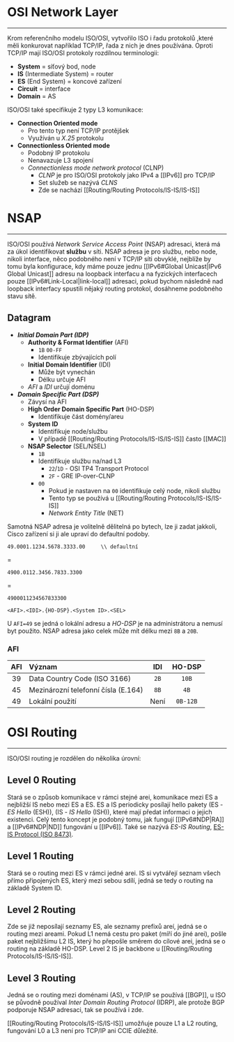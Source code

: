 # OSI Network Layer
---
Krom referenčního modelu ISO/OSI, vytvořilo ISO i řadu protokolů ,které měli konkurovat například TCP/IP, řada z nich je dnes používána.
Oproti TCP/IP mají ISO/OSI protokoly rozdílnou terminologii:
- **System** = síťový bod, node
- **IS** (Intermediate System) = router
- **ES** (End System) = koncové zařízení
- **Circuit** = interface
- **Domain** = AS


ISO/OSI také specifikuje 2 typy L3 komunikace:
- **Connection Oriented mode**
	- Pro tento typ není TCP/IP protějšek
	- Využíván u *X.25* protokolu
- **Connectionless Oriented mode**
	- Podobný IP protokolu
	- Nenavazuje L3 spojení
	- *Connectionless mode network protocol* (CLNP)
		- *CLNP* je pro ISO/OSI protokoly jako IPv4 a [[IPv6]] pro TCP/IP
		- Set služeb se nazývá *CLNS*
		- Zde se nachází [[Routing/Routing Protocols/IS-IS/IS-IS]]

# NSAP
---
ISO/OSI používá *Network Service Access Point* (NSAP) adresaci, která má za úkol identifikovat **službu** v síti.
NSAP adresa je pro službu, nebo node, nikoli interface, něco podobného není v TCP/IP síti obvyklé, nejblíže by tomu byla konfigurace, kdy máme pouze jednu [[IPv6#Global Unicast|IPv6 Global Unicast]] adresu na loopback interfacu a na fyzických interfacech pouze [[IPv6#Link-Local|link-local]] adresaci, pokud bychom následně nad loopback interfacy spustili nějaký routing protokol, dosáhneme podobného stavu sítě.

## Datagram
- ***Initial Domain Part (IDP)***
	- **Authority & Format Identifier** (AFI)
		- `1B` `00-FF`
		- Identifikuje zbývajících polí
	- **Initial Domain Identifier** (IDI)
		- Může být vynechán
		- Délku určuje AFI
	- *AFI* a *IDI* určují doménu
- ***Domain Specific Part (DSP)***
	- Závysí na AFI
	- **High Order Domain Specific Part** (HO-DSP)
		- Identifikuje část domény/areu
	- **System ID**
		- Identifikuje node/službu
		- V případě [[Routing/Routing Protocols/IS-IS/IS-IS]] často [[MAC]]
	- **NSAP Selector** (SEL/NSEL)
		- `1B`
		- Identifikuje službu na/nad L3
			- `22`/`1D` - OSI TP4 Transport Protocol
			- `2F` - GRE IP-over-CLNP
		- `00`
			- Pokud je nastaven na `00` identifikuje celý node, nikoli službu
			- Tento typ se používá u [[Routing/Routing Protocols/IS-IS/IS-IS]]
			- *Network Entity Title* (NET)

Samotná NSAP adresa je volitelně dělitelná po bytech, lze ji zadat jakkoli, Cisco zařízení si ji ale upraví do defaultní podoby.

```
49.0001.1234.5678.3333.00     \\ defaultní
```

=

```
4900.0112.3456.7833.3300
```

=

```
4900011234567833300
```

```
<AFI>.<IDI>.{HO-DSP}.<System ID>.<SEL>
```

U `AFI=49` se jedná o lokální adresu a *HO-DSP* je na administrátoru a nemusí byt použito.
NSAP adresa jako celek může mít délku mezi `8B` a `20B`.

### AFI
| AFI | Význam                              | IDI  |  HO-DSP  |
|:---:|:----------------------------------- |:----:|:--------:|
| 39  | Data Country Code (ISO 3166)        | `2B` |  `10B`   |
| 45  | Mezinározní telefonní čísla (E.164) | `8B` |   `4B`   |
| 49  | Lokální použití                     | Není | `0B-12B` |

# OSI Routing
---

ISO/OSI routing je rozdělen do několika úrovní:

## Level 0 Routing

Stará se o způsob komunikace v rámci stejné arei, komunikace mezi ES a nejbližší IS nebo mezi ES a ES.
ES a IS periodicky posílají hello pakety (ES - *ES Hello* (ESH)), (IS - *IS Hello* (ISH)), které mají předat informaci o jejich existenci.
Celý tento koncept je podobný tomu, jak fungují [[IPv6#NDP|RA]] a [[IPv6#NDP|ND]] fungování u [[IPv6]].
Také se nazývá *ES-IS Routing*, [ES-IS Protocol (ISO 8473)](https://www.iso.org/standard/17285.html).

## Level 1 Routing

Stará se o routing mezi ES v rámci jedné arei.
IS si vytvářejí seznam všech přímo připojených ES, který mezi sebou sdílí, jedná se tedy o routing na základě System ID.

## Level 2 Routing

Zde se již neposílají seznamy ES, ale seznamy prefixů areí, jedná se o routing mezi areami.
Pokud L1 nemá cestu pro paket (míří do jiné arei), pošle paket nejbližšímu L2 IS, který ho přepošle směrem do cílové arei, jedná se o routing na základě  HO-DSP.
Level 2 IS je backbone u [[Routing/Routing Protocols/IS-IS/IS-IS]].

## Level 3 Routing

Jedná se o routing mezi doménami (AS), v TCP/IP se používá [[BGP]], u ISO se původně používal *Inter Domain Routing Protocol* (IDRP), ale protože BGP podporuje NSAP adresaci, tak se používá i zde.

[[Routing/Routing Protocols/IS-IS/IS-IS]] umožňuje pouze L1 a L2 routing, fungování L0 a L3 není pro TCP/IP ani CCIE důležité.
